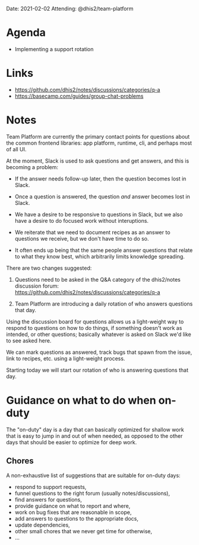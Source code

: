 Date: 2021-02-02
Attending: @dhis2/team-platform

# Agenda

- Implementing a support rotation

# Links

-   https://github.com/dhis2/notes/discussions/categories/q-a
-   https://basecamp.com/guides/group-chat-problems

# Notes

Team Platform are currently the primary contact points for questions
about the common frontend libraries: app platform, runtime, cli, and
perhaps most of all UI.

At the moment, Slack is used to ask questions and get answers, and this
is becoming a problem:

-   If the answer needs follow-up later, then the question becomes lost
    in Slack.

-   Once a question is answered, the question _and_ answer becomes lost
    in Slack.

-   We have a desire to be responsive to questions in Slack, but we also
    have a desire to do focused work without interuptions.

-   We reiterate that we need to document recipes as an answer to
    questions we receive, but we don't have time to do so.

-   It often ends up being that the same people answer questions that
    relate to what they know best, which arbitrarily limits knowledge
    spreading.

There are two changes suggested:

1.  Questions need to be asked in the Q&A category of the dhis2/notes
    discussion forum: https://github.com/dhis2/notes/discussions/categories/q-a

2.  Team Platform are introducing a daily rotation of who answers
    questions that day.

Using the discussion board for questions allows us a light-weight way to
respond to questions on how to do things, if something doesn't work as
intended, or other questions; basically whatever is asked on Slack we'd
like to see asked here.

We can mark questions as answered, track bugs that spawn from the issue,
link to recipes, etc. using a light-weight process.

Starting today we will start our rotation of who is answering questions
that day.

# Guidance on what to do when on-duty

The "on-duty" day is a day that can basically optimized for shallow
work that is easy to jump in and out of when needed, as opposed to
the other days that should be easier to optimize for deep work.

## Chores

A non-exhaustive list of suggestions that are suitable for on-duty days:

-   respond to support requests,
-   funnel questions to the right forum (usually notes/discussions),
-   find answers for questions,
-   provide guidance on what to report and where,
-   work on bug fixes that are reasonable in scope,
-   add answers to questions to the appropriate docs,
-   update dependencies,
-   other small chores that we never get time for otherwise,
-   ...
